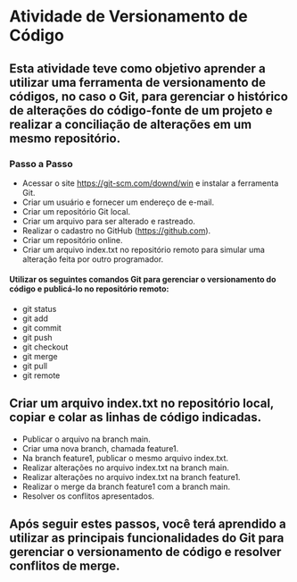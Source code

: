 # Atividade de Versionamento de Código
## Esta atividade teve como objetivo aprender a utilizar uma ferramenta de versionamento de códigos, no caso o Git, para gerenciar o histórico de alterações do código-fonte de um projeto e realizar a conciliação de alterações em um mesmo repositório.

### Passo a Passo
- Acessar o site https://git-scm.com/downd/win e instalar a ferramenta Git.
- Criar um usuário e fornecer um endereço de e-mail.
- Criar um repositório Git local.
- Criar um arquivo para ser alterado e rastreado.
- Realizar o cadastro no GitHub (https://github.com).
- Criar um repositório online.
- Criar um arquivo index.txt no repositório remoto para simular uma alteração feita por outro programador.
#### Utilizar os seguintes comandos Git para gerenciar o versionamento do código e publicá-lo no repositório remoto:
- git status
- git add
- git commit
- git push
- git checkout
- git merge
- git pull
- git remote
## Criar um arquivo index.txt no repositório local, copiar e colar as linhas de código indicadas.
- Publicar o arquivo na branch main.
- Criar uma nova branch, chamada feature1.
- Na branch feature1, publicar o mesmo arquivo index.txt.
- Realizar alterações no arquivo index.txt na branch main.
- Realizar alterações no arquivo index.txt na branch feature1.
- Realizar o merge da branch feature1 com a branch main.
- Resolver os conflitos apresentados.
## Após seguir estes passos, você terá aprendido a utilizar as principais funcionalidades do Git para gerenciar o versionamento de código e resolver conflitos de merge.
